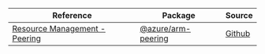 | Reference | Package | Source |
|---|---|---|
|[Resource Management - Peering](arm-peering-readme)|[@azure/arm-peering](https://www.npmjs.com/package/@azure/arm-peering)|[Github](https://github.com/Azure/azure-sdk-for-js/blob/main/sdk/peering/arm-peering)|
